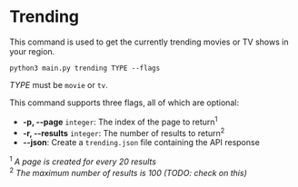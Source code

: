 # Trending

This command is used to get the currently trending movies or TV shows in your region.

```
python3 main.py trending TYPE --flags
```

*TYPE* must be `movie` or `tv`.

This command supports three flags, all of which are optional:
- **-p, --page** `integer`: The index of the page to return<sup>1</sup>
- **-r, --results** `integer`: The number of results to return<sup>2</sup>
- **--json**: Create a `trending.json` file containing the API response

<sup>1</sup> *A page is created for every 20 results*
<br>
<sup>2</sup> *The maximum number of results is 100 (TODO: check on this)*
